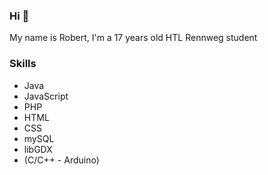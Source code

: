 ### Hi 👋
My name is Robert, I'm a 17 years old HTL Rennweg student

### Skills
- Java
- JavaScript
- PHP
- HTML
- CSS
- mySQL
- libGDX
- (C/C++ - Arduino)
<!--
**RobertUNF/RobertUNF** is a ✨ _special_ ✨ repository because its `README.md` (this file) appears on your GitHub profile.

Here are some ideas to get you started:

- 🔭 I’m currently working on ...
- 🌱 I’m currently learning ...
- 👯 I’m looking to collaborate on ...
- 🤔 I’m looking for help with ...
- 💬 Ask me about ...
- 📫 How to reach me: ...
- 😄 Pronouns: ...
- ⚡ Fun fact: ...
-->
